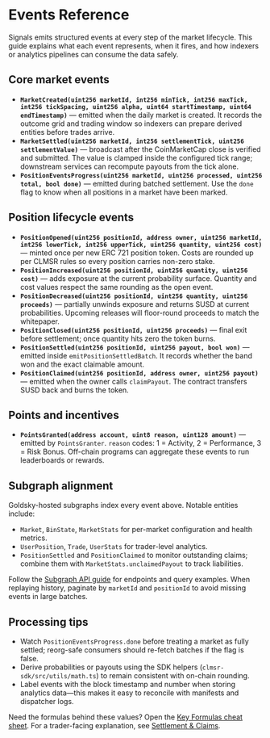 # Events Reference

Signals emits structured events at every step of the market lifecycle. This guide explains what each event represents, when it fires, and how indexers or analytics pipelines can consume the data safely.

## Core market events

- **`MarketCreated(uint256 marketId, int256 minTick, int256 maxTick, int256 tickSpacing, uint256 alpha, uint64 startTimestamp, uint64 endTimestamp)`** — emitted when the daily market is created. It records the outcome grid and trading window so indexers can prepare derived entities before trades arrive.
- **`MarketSettled(uint256 marketId, int256 settlementTick, uint256 settlementValue)`** — broadcast after the CoinMarketCap close is verified and submitted. The value is clamped inside the configured tick range; downstream services can recompute payouts from the tick alone.
- **`PositionEventsProgress(uint256 marketId, uint256 processed, uint256 total, bool done)`** — emitted during batched settlement. Use the `done` flag to know when all positions in a market have been marked.

## Position lifecycle events

- **`PositionOpened(uint256 positionId, address owner, uint256 marketId, int256 lowerTick, int256 upperTick, uint256 quantity, uint256 cost)`** — minted once per new ERC 721 position token. Costs are rounded up per CLMSR rules so every position carries non-zero stake.
- **`PositionIncreased(uint256 positionId, uint256 quantity, uint256 cost)`** — adds exposure at the current probability surface. Quantity and cost values respect the same rounding as the open event.
- **`PositionDecreased(uint256 positionId, uint256 quantity, uint256 proceeds)`** — partially unwinds exposure and returns SUSD at current probabilities. Upcoming releases will floor-round proceeds to match the whitepaper.
- **`PositionClosed(uint256 positionId, uint256 proceeds)`** — final exit before settlement; once quantity hits zero the token burns.
- **`PositionSettled(uint256 positionId, uint256 payout, bool won)`** — emitted inside `emitPositionSettledBatch`. It records whether the band won and the exact claimable amount.
- **`PositionClaimed(uint256 positionId, address owner, uint256 payout)`** — emitted when the owner calls `claimPayout`. The contract transfers SUSD back and burns the token.

## Points and incentives

- **`PointsGranted(address account, uint8 reason, uint128 amount)`** — emitted by `PointsGranter`. `reason` codes: 1 = Activity, 2 = Performance, 3 = Risk Bonus. Off-chain programs can aggregate these events to run leaderboards or rewards.

## Subgraph alignment

Goldsky-hosted subgraphs index every event above. Notable entities include:
- `Market`, `BinState`, `MarketStats` for per-market configuration and health metrics.
- `UserPosition`, `Trade`, `UserStats` for trader-level analytics.
- `PositionSettled` and `PositionClaimed` to monitor outstanding claims; combine them with `MarketStats.unclaimedPayout` to track liabilities.

Follow the [Subgraph API guide](./subgraph.md) for endpoints and query examples. When replaying history, paginate by `marketId` and `positionId` to avoid missing events in large batches.

## Processing tips

- Watch `PositionEventsProgress.done` before treating a market as fully settled; reorg-safe consumers should re-fetch batches if the flag is false.
- Derive probabilities or payouts using the SDK helpers (`clmsr-sdk/src/utils/math.ts`) to remain consistent with on-chain rounding.
- Label events with the block timestamp and number when storing analytics data—this makes it easy to reconcile with manifests and dispatcher logs.

Need the formulas behind these values? Open the [Key Formulas cheat sheet](../mechanism/key-formulas.md). For a trader-facing explanation, see [Settlement & Claims](../user/settlement.md).
